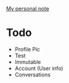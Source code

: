 [My personal note](https://gist.github.com/yhagio/419af7f29920ed71515708bf16c6d981)

# Todo
- Profile Pic
- Test
- Immutable
- Account (User info)
- Conversations